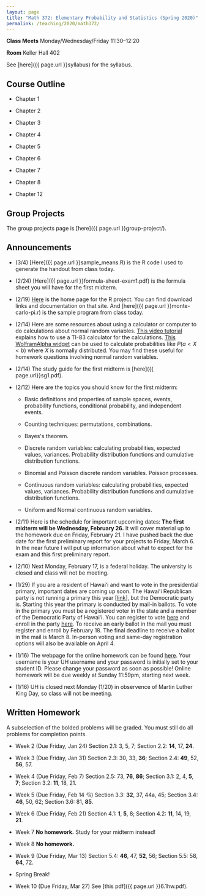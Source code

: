 ```yaml
---
layout: page
title: "Math 372: Elementary Probability and Statistics (Spring 2020)"
permalink: /teaching/2020/math372/
---
```


**Class Meets** Monday/Wednesday/Friday 11:30–12:20

**Room** Keller Hall 402

See [here]({{ page.url }}syllabus) for the syllabus.

Course Outline
------

* Chapter 1

* Chapter 2

* Chapter 3

* Chapter 4

* Chapter 5

* Chapter 6

* Chapter 7

* Chapter 8

* Chapter 12

Group Projects
-----

The group projects page is [here]({{ page.url }}group-project/).

Announcements
-------------

* (3/4) [Here]({{ page.url }}sample_means.R) is the R code I used to generate the handout from class today.

* (2/24) [Here]({{ page.url }}formula-sheet-exam1.pdf) is the formula sheet you will have for the first midterm.

* (2/19) [Here](https://www.r-project.org/) is the home page for the R project. You can find download links and documentation on that site. And [here]({{ page.url }}monte-carlo-pi.r) is the sample program from class today.

* (2/14) Here are some resources about using a calculator or computer to do calculations about normal random variables. [This video tutorial](https://www.youtube.com/watch?v=6kPmX3nNlyw) explains how to use a TI-83 calculator for the calculations. [This WolframAlpha widget](https://www.wolframalpha.com/widgets/gallery/view.jsp?id=98b17f068d5d9b7668e19fb8ae470841) can be used to calculate probabilities like $P(a < X  < b)$ where $X$ is normally distributed. You may find these useful for homework questions involving normal random variables.

* (2/14) The study guide for the first midterm is [here]({{ page.url}}sg1.pdf).

* (2/12) Here are the topics you should know for the first midterm:

    * Basic definitions and properties of sample spaces, events, probability functions, conditional probability, and independent events.

    * Counting techniques: permutations, combinations.

    * Bayes's theorem.

    * Discrete random variables: calculating probabilities, expected values, variances. Probability distribution functions and cumulative distribution functions.

    * Binomial and Poisson discrete random variables. Poisson processes.

    * Continuous random variables: calculating probabilities, expected values, variances. Probability distribution functions and cumulative distribution functions.

    * Uniform and Normal continuous random variables.


* (2/11) Here is the schedule for important upcoming dates: **The first midterm will be Wednesday, February 26.** It will cover material up to the homework due on Friday, February 21. I have pushed back the due date for the first preliminary report for your projects to Friday, March 6. In the near future I will put up information about what to expect for the exam and this first preliminary report.

* (2/10) Next Monday, February 17, is a federal holiday. The university is closed and class will not be meeting.

* (1/29) If you are a resident of Hawaiʻi and want to vote in the presidential primary, important dates are coming up soon. The Hawaiʻi Republican party is not running a primary this year [[link](https://thehill.com/homenews/campaign/474243-hawaii-gop-cancels-presidential-preference-poll-and-commits-delegates-to)], but the Democratic party is. Starting this year the primary is conducted by mail-in ballots. To vote in the primary you must be a registered voter in the state and a member of the Democratic Party of Hawaiʻi. You can register to vote [here](https://olvr.hawaii.gov) and enroll in the party [here](https://hawaiidemocrats.org). To receive an early ballot in the mail you must register and enroll by February 18. The final deadline to receive a ballot in the mail is March 8. In-person voting and same-day registration options will also be available on April 4.

* (1/16) The webpage for the online homework can be found [here](https://webwork.oer.hawaii.edu/webwork2/Math_372_Spring_2020_Williams/). Your username is your UH username and your password is initially set to your student ID. Please change your password as soon as possible! Online homework will be due weekly at Sunday 11:59pm, starting next week.

* (1/16) UH is closed next Monday (1/20) in observence of Martin Luther King Day, so class will not be meeting.


Written Homework
-------

A subselection of the bolded problems will be graded. You must still do all problems for completion points.

* Week 2 (Due Friday, Jan 24) Section 2.1: 3, 5, 7; Section 2.2: **14**, 17, **24**.

* Week 3 (Due Friday, Jan 31) Section 2.3: 30, 33, **36**; Section 2.4: **49**, 52, **56**, 57.

* Week 4 (Due Friday, Feb 7) Section 2.5: 73, **76**, **86**; Section 3.1: 2, 4, **5**, **7**; Section 3.2: **11**, 18, 21.

* Week 5 (Due Friday, Feb 14 💘) Section 3.3: **32**, 37, 44a, 45; Section 3.4: **46**, 50, 62; Section 3.6: 81, **85**.

* Week 6 (Due Friday, Feb 21) Section 4.1: **1**, **5**, 8; Section 4.2: **11**, 14, 19, **21**.

* Week 7 **No homework.** Study for your midterm instead!

* Week 8 **No homework.**

* Week 9 (Due Friday, Mar 13) Section 5.4: **46**, 47, **52**, 56; Section 5.5: 58, **64**, 72.

* Spring Break!

* Week 10 (Due Friday, Mar 27) See [this pdf]({{ page.url }}6.1hw.pdf).

